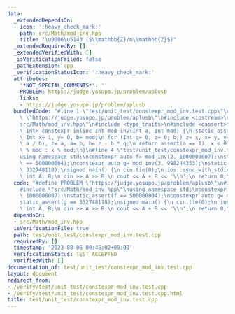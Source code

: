 ```yaml
---
data:
  _extendedDependsOn:
  - icon: ':heavy_check_mark:'
    path: src/Math/mod_inv.hpp
    title: "\u9006\u5143 ($\\mathbb{Z}/m\\mathbb{Z}$)"
  _extendedRequiredBy: []
  _extendedVerifiedWith: []
  _isVerificationFailed: false
  _pathExtension: cpp
  _verificationStatusIcon: ':heavy_check_mark:'
  attributes:
    '*NOT_SPECIAL_COMMENTS*': ''
    PROBLEM: https://judge.yosupo.jp/problem/aplusb
    links:
    - https://judge.yosupo.jp/problem/aplusb
  bundledCode: "#line 1 \"test/unit_test/constexpr_mod_inv.test.cpp\"\n#define PROBLEM\
    \ \"https://judge.yosupo.jp/problem/aplusb\"\n#include <iostream>\n#line 2 \"\
    src/Math/mod_inv.hpp\"\n#include <type_traits>\n#include <cassert>\ntemplate <class\
    \ Int> constexpr inline Int mod_inv(Int a, Int mod) {\n static_assert(std::is_signed_v<Int>);\n\
    \ Int x= 1, y= 0, b= mod;\n for (Int q= 0, z= 0; b;) z= x, x= y, y= z - y * (q=\
    \ a / b), z= a, a= b, b= z - b * q;\n return assert(a == 1), x < 0 ? mod - (-x)\
    \ % mod : x % mod;\n}\n#line 4 \"test/unit_test/constexpr_mod_inv.test.cpp\"\n\
    using namespace std;\nconstexpr auto f= mod_inv(2, 1000000007);\nstatic_assert(f\
    \ == 500000004);\nconstexpr auto g= mod_inv(3, 998244353);\nstatic_assert(g ==\
    \ 332748118);\nsigned main() {\n cin.tie(0);\n ios::sync_with_stdio(false);\n\
    \ int A, B;\n cin >> A >> B;\n cout << A + B << '\\n';\n return 0;\n}\n"
  code: "#define PROBLEM \"https://judge.yosupo.jp/problem/aplusb\"\n#include <iostream>\n\
    #include \"src/Math/mod_inv.hpp\"\nusing namespace std;\nconstexpr auto f= mod_inv(2,\
    \ 1000000007);\nstatic_assert(f == 500000004);\nconstexpr auto g= mod_inv(3, 998244353);\n\
    static_assert(g == 332748118);\nsigned main() {\n cin.tie(0);\n ios::sync_with_stdio(false);\n\
    \ int A, B;\n cin >> A >> B;\n cout << A + B << '\\n';\n return 0;\n}"
  dependsOn:
  - src/Math/mod_inv.hpp
  isVerificationFile: true
  path: test/unit_test/constexpr_mod_inv.test.cpp
  requiredBy: []
  timestamp: '2023-08-06 00:46:02+09:00'
  verificationStatus: TEST_ACCEPTED
  verifiedWith: []
documentation_of: test/unit_test/constexpr_mod_inv.test.cpp
layout: document
redirect_from:
- /verify/test/unit_test/constexpr_mod_inv.test.cpp
- /verify/test/unit_test/constexpr_mod_inv.test.cpp.html
title: test/unit_test/constexpr_mod_inv.test.cpp
---
```

